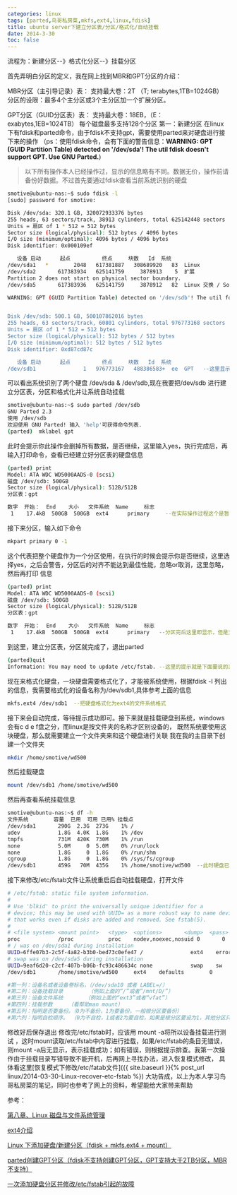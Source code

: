```yaml
---
categories: linux
tags: [parted,鸟哥私房菜,mkfs,ext4,linux,fdisk]
title: ubuntu server下建立分区表/分区/格式化/自动挂载
date: 2014-3-30
toc: false
---
```


流程为：新建分区--》格式化分区--》挂载分区

首先弄明白分区的定义，我在网上找到MBR和GPT分区的介绍：


MBR分区（主引导记录）表：
支持最大卷：2T （T; terabytes,1TB=1024GB）
分区的设限：最多4个主分区或3个主分区加一个扩展分区。

GPT分区（GUID分区表）表：
支持最大卷：18EB，（E：exabytes,1EB=1024TB）
每个磁盘最多支持128个分区
第一：新建分区
在linux下有fdisk和parted命令，由于fdisk不支持gpt，需要使用parted来对硬盘进行接下来的操作
（ps：使用fdisk命令，会有下面的警告信息：**WARNING: GPT (GUID Partition Table) detected on '/dev/sda'! The util fdisk doesn't support GPT. Use GNU Parted.**)

> 以下所有操作本人已经操作过，显示的信息略有不同。数据无价，操作前请备份好数据。不过首先要通过fdisk查看当前系统识别的硬盘

```bash
smotive@ubuntu-nas:~$ sudo fdisk -l
[sudo] password for smotive: 

Disk /dev/sda: 320.1 GB, 320072933376 bytes
255 heads, 63 sectors/track, 38913 cylinders, total 625142448 sectors
Units = 扇区 of 1 * 512 = 512 bytes
Sector size (logical/physical): 512 bytes / 4096 bytes
I/O size (minimum/optimal): 4096 bytes / 4096 bytes
Disk identifier: 0x000109ef

   设备 启动      起点          终点     块数   Id  系统
/dev/sda1   *        2048   617381887   308689920   83  Linux
/dev/sda2       617383934   625141759     3878913    5  扩展
Partition 2 does not start on physical sector boundary.
/dev/sda5       617383936   625141759     3878912   82  Linux 交换 / Solaris

WARNING: GPT (GUID Partition Table) detected on '/dev/sdb'! The util fdisk doesn't support GPT. Use GNU Parted.


Disk /dev/sdb: 500.1 GB, 500107862016 bytes
255 heads, 63 sectors/track, 60801 cylinders, total 976773168 sectors
Units = 扇区 of 1 * 512 = 512 bytes
Sector size (logical/physical): 512 bytes / 512 bytes
I/O size (minimum/optimal): 512 bytes / 512 bytes
Disk identifier: 0xd87cd87c

   设备 启动      起点          终点     块数   Id  系统
/dev/sdb1               1   976773167   488386583+  ee  GPT	  --这里显示不同，是因为我已经操作过了，对照完成下面的操作即可 ,/dev/sdb1 在下面将会用到
```

可以看出系统识别了两个硬盘 /dev/sda & /dev/sdb,现在我要把/dev/sdb 进行建立分区表，分区和格式化并让系统自动挂载

```bash
smotive@ubuntu-nas:~$ sudo parted /dev/sdb
GNU Parted 2.3
使用 /dev/sdb
欢迎使用 GNU Parted! 输入 'help'可获得命令列表.
(parted)  mklabel gpt 
```

此时会提示你此操作会删掉所有数据，是否继续，这里输入yes，执行完成后，再输入打印命令，查看已经建立好分区表的硬盘信息

```bash
(parted) print
Model: ATA WDC WD5000AADS-0 (scsi)
磁盘 /dev/sdb: 500GB
Sector size (logical/physical): 512B/512B
分区表：gpt

数字  开始：  End    大小   文件系统  Name     标志
 1    17.4kB  500GB  500GB  ext4      primary     --在实际操作过程这个是暂时不会显示，这里由于我的硬盘已经执行过操作了
```

接下来分区，输入如下命令

```bash
mkpart primary 0 -1
```

这个代表把整个硬盘作为一个分区使用，在执行的时候会提示你是否继续，这里选择yes，之后会警告，分区后的对齐不能达到最佳性能，忽略or取消，这里忽略，然后再打印
信息

```bash
(parted) print
Model: ATA WDC WD5000AADS-0 (scsi)
磁盘 /dev/sdb: 500GB
Sector size (logical/physical): 512B/512B
分区表：gpt

数字  开始：  End    大小   文件系统  Name     标志
 1    17.4kB  500GB  500GB  ext4      primary   --分区完后这里即显示，但是文件系统还是空白，接下来需要格式化才行
```

到这里，建立分区表，分区就完成了，退出parted

```bash
(parted)quit                                                             
Information: You may need to update /etc/fstab. --这里的提示就是下面要说的系统启动自动挂载，需要修改   /etc/fstab这个文件
```

现在来格式化硬盘，一块硬盘需要格式化了，才能被系统使用，根据fdisk -l 列出的信息，我需要格式化的设备名称为/dev/sdb1,具体参考上面的信息

```bash
mkfs.ext4 /dev/sdb1  --把硬盘格式化为ext4的文件系统格式 
```

接下来会自动完成，等待提示成功即可。接下来就是挂载硬盘到系统，windows会有c d e f盘之分，而linux是按文件夹的名称才区别设备的，
既然系统要使用这块硬盘，那么就需要建立一个文件夹来和这个硬盘进行关联
我在我的主目录下创建一个文件夹

```bash 
mkdir /home/smotive/wd500
```

然后挂载硬盘

```bash
mount /dev/sdb1 /home/smotive/wd500
```

然后再查看系统挂载信息
```bash
smotive@ubuntu-nas:~$ df -h
文件系统        容量  已用  可用 已用% 挂载点
/dev/sda1       290G  2.3G  273G    1% /
udev            1.8G  4.0K  1.8G    1% /dev
tmpfs           731M  420K  730M    1% /run
none            5.0M     0  5.0M    0% /run/lock
none            1.8G     0  1.8G    0% /run/shm
cgroup          1.8G     0  1.8G    0% /sys/fs/cgroup
/dev/sdb1       459G   70M  435G    1% /home/smotive/wd500  --此时硬盘已经挂载到系统，可以存放文件使用了
```
接下来修改/etc/fstab文件让系统重启后自动挂载硬盘，打开文件
```bash
# /etc/fstab: static file system information.
#
# Use 'blkid' to print the universally unique identifier for a
# device; this may be used with UUID= as a more robust way to name devices
# that works even if disks are added and removed. See fstab(5).
#
# <file system> <mount point>   <type>  <options>       <dump>  <pass>
proc            /proc           proc    nodev,noexec,nosuid 0       0
# / was on /dev/sda1 during installation
UUID=6ffe07b3-2c5f-4a82-b3b0-bed73c0efe47 /               ext4    errors=remount-ro 0       1
# swap was on /dev/sda5 during installation
UUID=9eaf6d20-c2cf-407b-b06b-fc93c486634c none            swap    sw              0       0
/dev/sdb1       /home/smotive/wd500     ext4    defaults        0       2  

#第一列：设备名或者设备卷标名，（/dev/sda10 或者 LABEL=/）
#第二列：设备挂载目录        （例如上面的“/”或者“/mnt/D/”）
#第三列：设备文件系统       （例如上面的“ext3”或者“vfat”）
#第四列：挂载参数     （看帮助man mount）
#第五列：指明是否要备份。（0为不备份，1为要备份，一般根分区要备份）
#第六列：指明自检顺序。 （0为不自检，1或者2为要自检，如果是根分区要设为1，其他分区只能是2）
```
修改好后保存退出
修改完/etc/fstab时，应该用 mount -a将所以设备挂载进行测试 ，这时mount读取/etc/fstab中内容进行挂载，如果/etc/fstab的条目无错误，
则mount -a后无显示，表示挂载成功；如有错误，则根据提示排查。我第一次操作由于挂载目录写错导致不能开机，后再网上寻找办法，进入恢复模式修改，
具体看这里[恢复模式下修改/etc/fatab文件]({{ site.baseurl }}{% post_url linux/2014-03-30-Linux-recover-etc-fstab %})
大功告成，以上为本人学习鸟哥私房菜的笔记，同时也参考了网上的资料，希望能给大家带来帮助


参考：

[第八章、Linux 磁盘与文件系统管理](http://vbird.dic.ksu.edu.tw/linux_basic/0230filesystem_4.php)

[ext4介绍](http://zh.wikipedia.org/zh-cn/Ext4)

[Linux 下添加硬盘/新建分区（fdisk + mkfs.ext4 + mount）](http://www.fikker.com/isp/help/linux-fdisk.html)

[parted创建GPT分区（fdisk不支持创建GPT分区，GPT支持大于2TB分区，MBR不支持）](http://www.blogjava.net/haha1903/archive/2011/12/21/366942.html)    

[一次添加硬盘分区并修改/etc/fstab引起的故障](http://haibusuanyun.blog.51cto.com/2701158/756949)  
    



